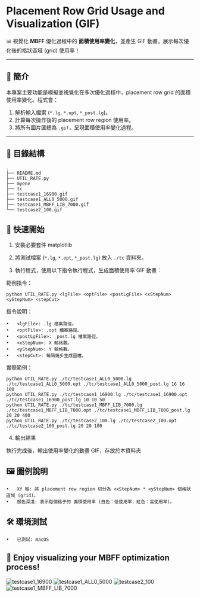 # **Placement Row Grid Usage and Visualization (GIF)**

📊 視覺化 **MBFF** 優化過程中的 **面積使用率變化**，並產生 GIF 動畫，展示每次優化後的格狀區域 (grid) 使用率！

---

## 📝 **簡介**
本專案主要功能是模擬並視覺化在多次優化過程中，placement row grid 的面積使用率變化。程式會：
1. 解析輸入檔案 (`*.lg`, `*.opt`, `*_post.lg`)。
2. 計算每次操作後的 placement row region 使用率。
3. 將所有圖片匯總為 `.gif`，呈現面積使用率變化過程。

---

## 📂 **目錄結構**

```plaintext
.
├── README.md
├── UTIL_RATE.py
├── myenv
├── tc
├── testcase1_16900.gif
├── testcase1_ALL0_5000.gif
├── testcase1_MBFF_LIB_7000.gif
└── testcase2_100.gif
```

## 🚀 快速開始

1. 安裝必要套件 matplotlib  

2. 將測試檔案 (`*.lg`, `*.opt`, `*_post.lg`) 放入 `./tc` 資料夾。

3. 執行程式，使用以下指令執行程式，生成面積使用率 GIF 動畫：

範例指令：
```plaintext
python UTIL_RATE.py <lgFile> <optFile> <postLgFile> <xStepNum> <yStepNum> <stepCut>
```
指令說明：

	•	<lgFile>: .lg 檔案路徑。
	•	<optFile>: .opt 檔案路徑。
	•	<postLgFile>: _post.lg 檔案路徑。
	•	<xStepNum>: X 軸格數。
	•	<yStepNum>: Y 軸格數。
	•	<stepCut>: 每隔幾步生成圖檔。

實際範例：
```plaintext
python UTIL_RATE.py ./tc/testcase1_ALL0_5000.lg ./tc/testcase1_ALL0_5000.opt ./tc/testcase1_ALL0_5000_post.lg 16 16 100
python UTIL_RATE.py ./tc/testcase1_16900.lg ./tc/testcase1_16900.opt ./tc/testcase1_16900_post.lg 10 10 50
python UTIL_RATE.py ./tc/testcase1_MBFF_LIB_7000.lg ./tc/testcase1_MBFF_LIB_7000.opt ./tc/testcase1_MBFF_LIB_7000_post.lg 20 20 400
python UTIL_RATE.py ./tc/testcase2_100.lg ./tc/testcase2_100.opt ./tc/testcase2_100_post.lg 20 20 100
```
4. 輸出結果

執行完成後，輸出使用率變化的動畫 GIF，存放於本資料夾

## 🖼️ 圖例說明

	•	XY 軸: 將 placement row region 切分為 <xStepNum> * <yStepNum> 個格狀區域 (grid)。
	•	顏色深淺: 表示每個格子的 面積使用率 (白色：低使用率，紅色：高使用率)。

## 🛠️ 環境測試
	•	已測試: macOS


## 🎥 Enjoy visualizing your MBFF optimization process!
![testcase1_16900](./testcase1_16900.gif)
![testcase1_ALL0_5000](./testcase1_ALL0_5000.gif)
![testcase2_100](./testcase2_100.gif)
![testcase1_MBFF_LIB_7000](./testcase1_MBFF_LIB_7000.gif)